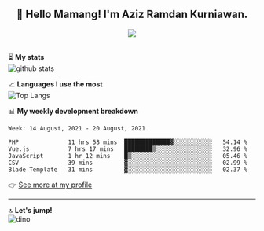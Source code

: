 <h2 align="center">👋 Hello Mamang! I'm Aziz Ramdan Kurniawan.</h2>  
<p align="center">
  <img src="https://komarev.com/ghpvc/?username=azizramdan"> <br><br>
</p>
    
⏳ **My stats**  
![github stats](https://github-readme-stats.vercel.app/api?username=azizramdan&show_icons=true&count_private=true&title_color=000&hide_border=true&hide_title=true)  

📈 **Languages I use the most**  
![Top Langs](https://github-readme-stats.vercel.app/api/top-langs/?username=azizramdan&layout=compact&langs_count=6&hide=tsql&hide_border=true&hide_title=true&exclude_repo=Futsal-Go,Futsal-Go-Admin,Sistem-Informasi-Sensus-Harian-Rawat-Inap)  

📊 **My weekly development breakdown**
<!--START_SECTION:waka-->
```text
Week: 14 August, 2021 - 20 August, 2021

PHP              11 hrs 58 mins  █████████████▓░░░░░░░░░░░   54.14 % 
Vue.js           7 hrs 17 mins   ████████▒░░░░░░░░░░░░░░░░   32.96 % 
JavaScript       1 hr 12 mins    █▒░░░░░░░░░░░░░░░░░░░░░░░   05.46 % 
CSV              39 mins         ▓░░░░░░░░░░░░░░░░░░░░░░░░   02.99 % 
Blade Template   31 mins         ▓░░░░░░░░░░░░░░░░░░░░░░░░   02.37 % 
```
<!--END_SECTION:waka-->
👉 [See more at my profile](https://wakatime.com/@azizramdan)
***
🔝 **Let's jump!**  
![dino](https://raw.githubusercontent.com/azizramdan/azizramdan/master/dino.gif)  
